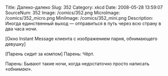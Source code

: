 Title: Далеко-далеко 
Slug: 352 
Category: xkcd 
Date: 2008-05-28 13:59:07 
SourceNum: 352 
Image: /comics/352.png 
MicroImage: /comics/352_micro.png 
MiniImage: /comics/352_mini.png 
Description: Иногда единственный выход &mdash; отправиться в путь через всю страну в два часа ночи. 

[Окно Instant Message клиента с изображением парня, обнимающего девушку]

[Парень сидит за компом]
Парень: Чёрт.

Парень: Бывают такие ночи, когда недостаточно просто написать «*обнимаю*».
